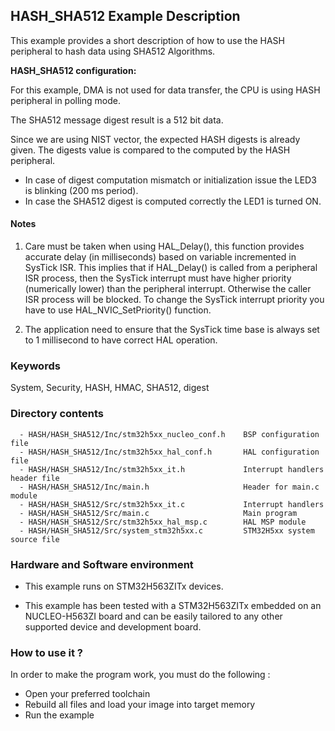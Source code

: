 ## <b>HASH_SHA512 Example Description</b>

This example provides a short description of how to use the HASH peripheral to 
hash data using SHA512 Algorithms.

**HASH_SHA512 configuration:**

For this example, DMA is not used for data transfer, the CPU is using HASH peripheral in
polling mode.

The SHA512 message digest result is a 512 bit data.

Since we are using NIST vector, the expected HASH digests is already given.
The digests value is compared to the computed by the HASH peripheral.

 - In case of digest computation mismatch or initialization issue the LED3 is blinking (200 ms period).
 - In case the SHA512 digest is computed correctly the LED1 is turned ON.

#### <b>Notes</b>

 1. Care must be taken when using HAL_Delay(), this function provides accurate delay (in milliseconds)
    based on variable incremented in SysTick ISR. This implies that if HAL_Delay() is called from
    a peripheral ISR process, then the SysTick interrupt must have higher priority (numerically lower)
    than the peripheral interrupt. Otherwise the caller ISR process will be blocked.
    To change the SysTick interrupt priority you have to use HAL_NVIC_SetPriority() function.

 2. The application need to ensure that the SysTick time base is always set to 1 millisecond
    to have correct HAL operation.

### <b>Keywords</b>

System, Security, HASH, HMAC, SHA512, digest

### <b>Directory contents</b>

      - HASH/HASH_SHA512/Inc/stm32h5xx_nucleo_conf.h    BSP configuration file
      - HASH/HASH_SHA512/Inc/stm32h5xx_hal_conf.h       HAL configuration file
      - HASH/HASH_SHA512/Inc/stm32h5xx_it.h             Interrupt handlers header file
      - HASH/HASH_SHA512/Inc/main.h                     Header for main.c module  
      - HASH/HASH_SHA512/Src/stm32h5xx_it.c             Interrupt handlers
      - HASH/HASH_SHA512/Src/main.c                     Main program
      - HASH/HASH_SHA512/Src/stm32h5xx_hal_msp.c        HAL MSP module
      - HASH/HASH_SHA512/Src/system_stm32h5xx.c         STM32H5xx system source file


### <b>Hardware and Software environment</b>

  - This example runs on STM32H563ZITx devices.

  - This example has been tested with a STM32H563ZITx embedded on an
    NUCLEO-H563ZI board and can be easily tailored to any other supported
    device and development board.

### <b>How to use it ?</b>

In order to make the program work, you must do the following :

 - Open your preferred toolchain 
 - Rebuild all files and load your image into target memory
 - Run the example
 